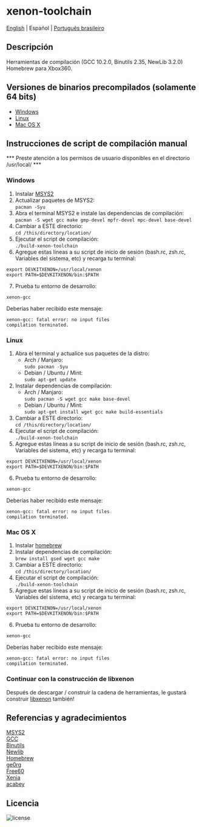 # xenon-toolchain
[English](README.md) | Español | [Português brasileiro](LEIAME.md)

## Descripción
Herramientas de compilación (GCC 10.2.0, Binutils 2.35, NewLib 3.2.0) Homebrew para Xbox360.

## Versiones de binarios precompilados (solamente 64 bits)
* [Windows](https://github.com/josevolpato/xenon-toolchain/releases/download/v1.0/xenon-toolchain-windows-x86_64-pc-msys2.7z)
* [Linux](https://github.com/josevolpato/xenon-toolchain/releases/download/v1.0/xenon-toolchain-linux-x86_64-pc-linux-gnu.7z)
* [Mac OS X](https://github.com/josevolpato/xenon-toolchain/releases/download/v1.0/xenon-toolchain-macosx-x86_64-apple-darwin.7z)

## Instrucciones de script de compilación manual
*** Preste atención a los permisos de usuario disponibles en el directorio /usr/local/ ***

### Windows
1. Instalar [MSYS2](https://www.msys2.org/)
2. Actualizar paquetes de MSYS2:</br>
   `pacman -Syu`
3. Abra el terminal MSYS2 e instale las dependencias de compilación:<br>
   `pacman -S wget gcc make gmp-devel mpfr-devel mpc-devel base-devel`
4. Cambiar a ESTE directorio:<br/>
   `cd /this/directory/location/`
5. Ejecutar el script de compilación:<br/>
   `./build-xenon-toolchain`
6. Agregue estas líneas a su script de inicio de sesión (bash.rc, zsh.rc, Variables del sistema, etc) y recarga tu terminal:<br/>
  ```
  export DEVKITXENON=/usr/local/xenon
  export PATH=$DEVKITXENON/bin:$PATH
  ```
7. Prueba tu entorno de desarrollo:<br/>
  ```
  xenon-gcc
  ```
  Deberías haber recibido este mensaje:<br/>
  ```
  xenon-gcc: fatal error: no input files
  compilation terminated.
  ```

### Linux
1. Abra el terminal y actualice sus paquetes de la distro:
     - Arch / Manjaro:  
    `sudo pacman -Syu`
     - Debian / Ubuntu / Mint:  
    `sudo apt-get update`
2. Instalar dependencias de compilación:
    - Arch / Manjaro:  
    `sudo pacman -S wget gcc make base-devel`
    - Debian / Ubuntu / Mint:  
    `sudo apt-get install wget gcc make build-essentials`
3. Cambiar a ESTE directorio:<br/>
   `cd /this/directory/location/`
4. Ejecutar el script de compilación:<br/>
   `./build-xenon-toolchain`
5. Agregue estas líneas a su script de inicio de sesión (bash.rc, zsh.rc, Variables del sistema, etc) y recarga tu terminal:<br/>
  ```
  export DEVKITXENON=/usr/local/xenon
  export PATH=$DEVKITXENON/bin:$PATH
  ```
6. Prueba tu entorno de desarrollo:<br/>
  ```
  xenon-gcc
  ```
  Deberías haber recibido este mensaje:<br/>
  ```
  xenon-gcc: fatal error: no input files
  compilation terminated.
  ```

### Mac OS X
1. Instalar [homebrew](https://brew.sh/)
2. Instalar dependencias de compilación:<br/>
   `brew install gsed wget gcc make`
3. Cambiar a ESTE directorio:<br/>
   `cd /this/directory/location/`
4. Ejecutar el script de compilación:<br/>
   `./build-xenon-toolchain`
5. Agregue estas líneas a su script de inicio de sesión (bash.rc, zsh.rc, Variables del sistema, etc) y recarga tu terminal:<br/>
  ```
  export DEVKITXENON=/usr/local/xenon
  export PATH=$DEVKITXENON/bin:$PATH
  ```
6. Prueba tu entorno de desarrollo:<br/>
  ```
  xenon-gcc
  ```
  Deberías haber recibido este mensaje:<br/>
  ```
  xenon-gcc: fatal error: no input files
  compilation terminated.
  ```

### Continuar con la construcción de libxenon
Después de descargar / construir la cadena de herramientas, le gustará construir [libxenon](https://github.com/josevolpato/libxenon) también!

## Referencias y agradecimientos
[MSYS2](https://www.msys2.org/)  
[GCC](https://gcc.gnu.org/)  
[Binutils](https://www.gnu.org/software/binutils/)  
[Newlib](https://sourceware.org/newlib/)  
[Homebrew](https://brew.sh/)  
[ge0rg](https://github.com/ge0rg/libxenon)  
[Free60](https://github.com/Free60Project)  
[Xenia](https://github.com/xenia-project/libxenon)  
[acabey](https://github.com/acabey/libxenon)  

## Licencia
![license](https://img.shields.io/badge/license-GLP-green)